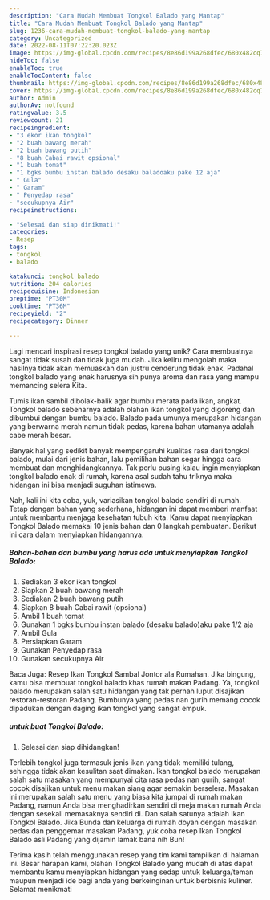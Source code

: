 ```yaml
---
description: "Cara Mudah Membuat Tongkol Balado yang Mantap"
title: "Cara Mudah Membuat Tongkol Balado yang Mantap"
slug: 1236-cara-mudah-membuat-tongkol-balado-yang-mantap
category: Uncategorized
date: 2022-08-11T07:22:20.023Z
image: https://img-global.cpcdn.com/recipes/8e86d199a268dfec/680x482cq70/tongkol-balado-foto-resep-utama.jpg
hideToc: false
enableToc: true
enableTocContent: false
thumbnail: https://img-global.cpcdn.com/recipes/8e86d199a268dfec/680x482cq70/tongkol-balado-foto-resep-utama.jpg
cover: https://img-global.cpcdn.com/recipes/8e86d199a268dfec/680x482cq70/tongkol-balado-foto-resep-utama.jpg
author: Admin
authorAv: notfound
ratingvalue: 3.5
reviewcount: 21
recipeingredient:
- "3 ekor ikan tongkol"
- "2 buah bawang merah"
- "2 buah bawang putih"
- "8 buah Cabai rawit opsional"
- "1 buah tomat"
- "1 bgks bumbu instan balado desaku baladoaku pake 12 aja"
- " Gula"
- " Garam"
- " Penyedap rasa"
- "secukupnya Air"
recipeinstructions:

- "Selesai dan siap dinikmati!"
categories:
- Resep
tags:
- tongkol
- balado

katakunci: tongkol balado 
nutrition: 204 calories
recipecuisine: Indonesian
preptime: "PT30M"
cooktime: "PT36M"
recipeyield: "2"
recipecategory: Dinner

---
```





Lagi mencari inspirasi resep tongkol balado yang unik? Cara membuatnya sangat tidak susah dan tidak juga mudah. Jika keliru mengolah maka hasilnya tidak akan memuaskan dan justru cenderung tidak enak. Padahal tongkol balado yang enak harusnya sih punya aroma dan rasa yang mampu memancing selera Kita.





Tumis ikan sambil dibolak-balik agar bumbu merata pada ikan, angkat. Tongkol balado sebenarnya adalah olahan ikan tongkol yang digoreng dan dibumbui dengan bumbu balado. Balado pada umunya merupakan hidangan yang berwarna merah namun tidak pedas, karena bahan utamanya adalah cabe merah besar.

Banyak hal yang sedikit banyak mempengaruhi kualitas rasa dari tongkol balado, mulai dari jenis bahan, lalu pemilihan bahan segar hingga cara membuat dan menghidangkannya. Tak perlu pusing kalau ingin menyiapkan tongkol balado enak di rumah, karena asal sudah tahu triknya maka hidangan ini bisa menjadi suguhan istimewa.






Nah, kali ini kita coba, yuk, variasikan tongkol balado sendiri di rumah. Tetap dengan bahan yang sederhana, hidangan ini dapat memberi manfaat untuk membantu menjaga kesehatan tubuh kita. Kamu dapat menyiapkan Tongkol Balado memakai 10 jenis bahan dan 0 langkah pembuatan. Berikut ini cara dalam menyiapkan hidangannya.

<!--inarticleads1-->

##### Bahan-bahan dan bumbu yang harus ada untuk menyiapkan Tongkol Balado:

1. Sediakan 3 ekor ikan tongkol
1. Siapkan 2 buah bawang merah
1. Sediakan 2 buah bawang putih
1. Siapkan 8 buah Cabai rawit (opsional)
1. Ambil 1 buah tomat
1. Gunakan 1 bgks bumbu instan balado (desaku balado)aku pake 1/2 aja
1. Ambil  Gula
1. Persiapkan  Garam
1. Gunakan  Penyedap rasa
1. Gunakan secukupnya Air


Baca Juga: Resep Ikan Tongkol Sambal Jontor ala Rumahan. Jika bingung, kamu bisa membuat tongkol balado khas rumah makan Padang. Ya, tongkol balado merupakan salah satu hidangan yang tak pernah luput disajikan restoran-restoran Padang. Bumbunya yang pedas nan gurih memang cocok dipadukan dengan daging ikan tongkol yang sangat empuk. 

<!--inarticleads2-->

#####  untuk buat Tongkol Balado:


1. Selesai dan siap dihidangkan!

Terlebih tongkol juga termasuk jenis ikan yang tidak memiliki tulang, sehingga tidak akan kesulitan saat dimakan. Ikan tongkol balado merupakan salah satu masakan yang mempunyai cita rasa pedas nan gurih, sangat cocok disajikan untuk menu makan siang agar semakin berselera. Masakan ini merupakan salah satu menu yang biasa kita jumpai di rumah makan Padang, namun Anda bisa menghadirkan sendiri di meja makan rumah Anda dengan sesekali memasaknya sendiri di. Dan salah satunya adalah Ikan Tongkol Balado. Jika Bunda dan keluarga di rumah doyan dengan masakan pedas dan penggemar masakan Padang, yuk coba resep Ikan Tongkol Balado asli Padang yang dijamin lamak bana nih Bun! 

Terima kasih telah menggunakan resep yang tim kami tampilkan di halaman ini. Besar harapan kami, olahan Tongkol Balado yang mudah di atas dapat membantu kamu menyiapkan hidangan yang sedap untuk keluarga/teman maupun menjadi ide bagi anda yang berkeinginan untuk berbisnis kuliner. Selamat menikmati
